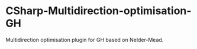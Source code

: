 # CSharp-Multidirection-optimisation-GH
 Multidirection optimisation plugin for GH based on Nelder-Mead.
